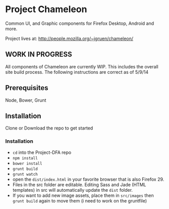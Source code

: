 # Project Chameleon

Common UI, and Graphic components for Firefox Desktop, Android and more. 

Project lives at: http://people.mozilla.org/~jgruen/chameleon/

## WORK IN PROGRESS

All components of Chameleon are currently WIP. This includes the overall site build process. The following instructions are correct as of 5/9/14


## Prerequisites

Node, Bower, Grunt

## Installation

Clone or Download the repo to get started


### Installation

- `cd` into the Project-DFA repo
- `npm install`
- `bower install`
- `grunt build`
- `grunt watch`
- open the `dist/index.html` in your favorite browser that is also Firefox 29.
- Files in the src folder are editable. Editing Sass and Jade (HTML templates) in src will automatically update the `dist` folder.
- If you want to add new image assets, place them in `src/images` then `grunt build` again to move them (i need to work on the gruntfile)